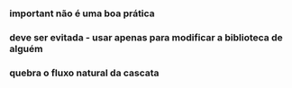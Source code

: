  ### important não é uma boa prática 
 ### deve ser evitada - usar apenas para modificar a biblioteca de alguém 
 ### quebra o fluxo natural da cascata
